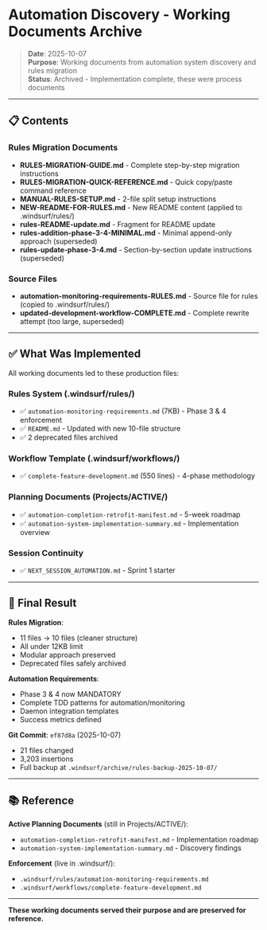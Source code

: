 # Automation Discovery - Working Documents Archive

> **Date**: 2025-10-07  
> **Purpose**: Working documents from automation system discovery and rules migration  
> **Status**: Archived - Implementation complete, these were process documents

---

## 📋 Contents

### Rules Migration Documents
- **RULES-MIGRATION-GUIDE.md** - Complete step-by-step migration instructions
- **RULES-MIGRATION-QUICK-REFERENCE.md** - Quick copy/paste command reference
- **MANUAL-RULES-SETUP.md** - 2-file split setup instructions
- **NEW-README-FOR-RULES.md** - New README content (applied to .windsurf/rules/)
- **rules-README-update.md** - Fragment for README update
- **rules-addition-phase-3-4-MINIMAL.md** - Minimal append-only approach (superseded)
- **rules-update-phase-3-4.md** - Section-by-section update instructions (superseded)

### Source Files
- **automation-monitoring-requirements-RULES.md** - Source file for rules (copied to .windsurf/rules/)
- **updated-development-workflow-COMPLETE.md** - Complete rewrite attempt (too large, superseded)

---

## ✅ What Was Implemented

All working documents led to these production files:

### Rules System (.windsurf/rules/)
- ✅ `automation-monitoring-requirements.md` (7KB) - Phase 3 & 4 enforcement
- ✅ `README.md` - Updated with new 10-file structure
- ✅ 2 deprecated files archived

### Workflow Template (.windsurf/workflows/)
- ✅ `complete-feature-development.md` (550 lines) - 4-phase methodology

### Planning Documents (Projects/ACTIVE/)
- ✅ `automation-completion-retrofit-manifest.md` - 5-week roadmap
- ✅ `automation-system-implementation-summary.md` - Implementation overview

### Session Continuity
- ✅ `NEXT_SESSION_AUTOMATION.md` - Sprint 1 starter

---

## 🎯 Final Result

**Rules Migration**:
- 11 files → 10 files (cleaner structure)
- All under 12KB limit
- Modular approach preserved
- Deprecated files safely archived

**Automation Requirements**:
- Phase 3 & 4 now MANDATORY
- Complete TDD patterns for automation/monitoring
- Daemon integration templates
- Success metrics defined

**Git Commit**: `ef87d8a` (2025-10-07)
- 21 files changed
- 3,203 insertions
- Full backup at `.windsurf/archive/rules-backup-2025-10-07/`

---

## 📚 Reference

**Active Planning Documents** (still in Projects/ACTIVE/):
- `automation-completion-retrofit-manifest.md` - Implementation roadmap
- `automation-system-implementation-summary.md` - Discovery findings

**Enforcement** (live in .windsurf/):
- `.windsurf/rules/automation-monitoring-requirements.md`
- `.windsurf/workflows/complete-feature-development.md`

---

**These working documents served their purpose and are preserved for reference.**
